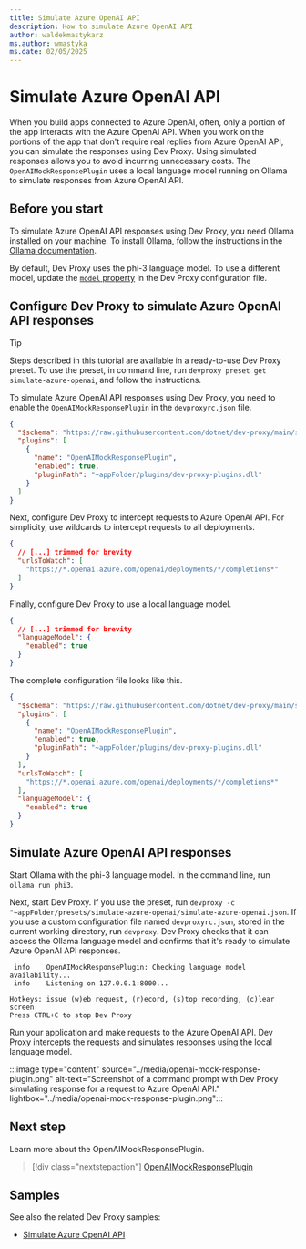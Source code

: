 ```yaml
---
title: Simulate Azure OpenAI API
description: How to simulate Azure OpenAI API
author: waldekmastykarz
ms.author: wmastyka
ms.date: 02/05/2025
---
```


# Simulate Azure OpenAI API

When you build apps connected to Azure OpenAI, often, only a portion of the app interacts with the Azure OpenAI API. When you work on the portions of the app that don't require real replies from Azure OpenAI API, you can simulate the responses using Dev Proxy. Using simulated responses allows you to avoid incurring unnecessary costs. The `OpenAIMockResponsePlugin` uses a local language model running on Ollama to simulate responses from Azure OpenAI API.

## Before you start

To simulate Azure OpenAI API responses using Dev Proxy, you need Ollama installed on your machine. To install Ollama, follow the instructions in the [Ollama documentation](https://github.com/ollama/ollama/blob/main/README.md).

By default, Dev Proxy uses the phi-3 language model. To use a different model, update the [`model` property](./use-language-model.md) in the Dev Proxy configuration file.

## Configure Dev Proxy to simulate Azure OpenAI API responses

> [!TIP]
> Steps described in this tutorial are available in a ready-to-use Dev Proxy preset. To use the preset, in command line, run `devproxy preset get simulate-azure-openai`, and follow the instructions.

To simulate Azure OpenAI API responses using Dev Proxy, you need to enable the `OpenAIMockResponsePlugin` in the `devproxyrc.json` file.

```json
{
  "$schema": "https://raw.githubusercontent.com/dotnet/dev-proxy/main/schemas/v0.24.0/rc.schema.json",
  "plugins": [
    {
      "name": "OpenAIMockResponsePlugin",
      "enabled": true,
      "pluginPath": "~appFolder/plugins/dev-proxy-plugins.dll"
    }
  ]
}
```

Next, configure Dev Proxy to intercept requests to Azure OpenAI API. For simplicity, use wildcards to intercept requests to all deployments.

```json
{
  // [...] trimmed for brevity
  "urlsToWatch": [
    "https://*.openai.azure.com/openai/deployments/*/completions*"
  ]
}
```

Finally, configure Dev Proxy to use a local language model.

```json
{
  // [...] trimmed for brevity
  "languageModel": {
    "enabled": true
  }
}
```

The complete configuration file looks like this.

```json
{
  "$schema": "https://raw.githubusercontent.com/dotnet/dev-proxy/main/schemas/v0.24.0/rc.schema.json",
  "plugins": [
    {
      "name": "OpenAIMockResponsePlugin",
      "enabled": true,
      "pluginPath": "~appFolder/plugins/dev-proxy-plugins.dll"
    }
  ],
  "urlsToWatch": [
    "https://*.openai.azure.com/openai/deployments/*/completions*"
  ],
  "languageModel": {
    "enabled": true
  }
}
```

## Simulate Azure OpenAI API responses

Start Ollama with the phi-3 language model. In the command line, run `ollama run phi3`.

Next, start Dev Proxy. If you use the preset, run `devproxy -c "~appFolder/presets/simulate-azure-openai/simulate-azure-openai.json`. If you use a custom configuration file named `devproxyrc.json`, stored in the current working directory, run `devproxy`. Dev Proxy checks that it can access the Ollama language model and confirms that it's ready to simulate Azure OpenAI API responses.

```text
 info    OpenAIMockResponsePlugin: Checking language model availability...
 info    Listening on 127.0.0.1:8000...

Hotkeys: issue (w)eb request, (r)ecord, (s)top recording, (c)lear screen
Press CTRL+C to stop Dev Proxy
```

Run your application and make requests to the Azure OpenAI API. Dev Proxy intercepts the requests and simulates responses using the local language model.

:::image type="content" source="../media/openai-mock-response-plugin.png" alt-text="Screenshot of a command prompt with Dev Proxy simulating response for a request to Azure OpenAI API." lightbox="../media/openai-mock-response-plugin.png":::

## Next step

Learn more about the OpenAIMockResponsePlugin.

> [!div class="nextstepaction"]
> [OpenAIMockResponsePlugin](../technical-reference/openaimockresponseplugin.md)

## Samples

See also the related Dev Proxy samples:

- [Simulate Azure OpenAI API](https://adoption.microsoft.com/sample-solution-gallery/sample/pnp-devproxy-simulate-azure-openai/)
